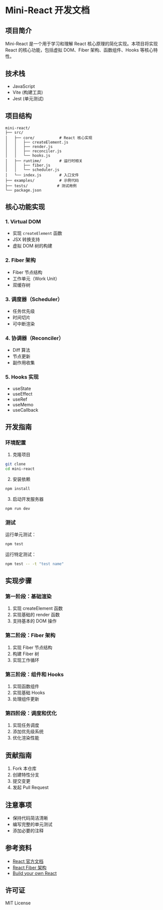 # Mini-React 开发文档

## 项目简介
Mini-React 是一个用于学习和理解 React 核心原理的简化实现。本项目将实现 React 的核心功能，包括虚拟 DOM、Fiber 架构、函数组件、Hooks 等核心特性。

## 技术栈
- JavaScript
- Vite (构建工具)
- Jest (单元测试)

## 项目结构
```
mini-react/
├── src/
│   ├── core/           # React 核心实现
│   │   ├── createElement.js
│   │   ├── render.js
│   │   ├── reconciler.js
│   │   └── hooks.js
│   ├── runtime/        # 运行时相关
│   │   ├── fiber.js
│   │   └── scheduler.js
│   └── index.js        # 入口文件
├── examples/           # 示例代码
├── tests/             # 测试用例
└── package.json
```

## 核心功能实现

### 1. Virtual DOM
- 实现 `createElement` 函数
- JSX 转换支持
- 虚拟 DOM 树的构建

### 2. Fiber 架构
- Fiber 节点结构
- 工作单元（Work Unit）
- 双缓存树

### 3. 调度器（Scheduler）
- 任务优先级
- 时间切片
- 可中断渲染

### 4. 协调器（Reconciler）
- Diff 算法
- 节点更新
- 副作用收集

### 5. Hooks 实现
- useState
- useEffect
- useRef
- useMemo
- useCallback

## 开发指南

### 环境配置
1. 克隆项目
```bash
git clone 
cd mini-react
```

2. 安装依赖
```bash
npm install
```

3. 启动开发服务器
```bash
npm run dev
```

### 测试
运行单元测试：
```bash
npm test
```

运行特定测试：
```bash
npm test -- -t "test name"
```

## 实现步骤

### 第一阶段：基础渲染
1. 实现 createElement 函数
2. 实现基础的 render 函数
3. 支持基本的 DOM 操作

### 第二阶段：Fiber 架构
1. 实现 Fiber 节点结构
2. 构建 Fiber 树
3. 实现工作循环

### 第三阶段：组件和 Hooks
1. 实现函数组件
2. 实现基础 Hooks
3. 处理组件更新

### 第四阶段：调度和优化
1. 实现任务调度
2. 添加优先级系统
3. 优化渲染性能

## 贡献指南
1. Fork 本仓库
2. 创建特性分支
3. 提交变更
4. 发起 Pull Request

## 注意事项
- 保持代码简洁清晰
- 编写完整的单元测试
- 添加必要的注释

## 参考资料
- [React 官方文档](https://reactjs.org/docs/getting-started.html)
- [React Fiber 架构](https://github.com/acdlite/react-fiber-architecture)
- [Build your own React](https://pomb.us/build-your-own-react/)

## 许可证
MIT License
